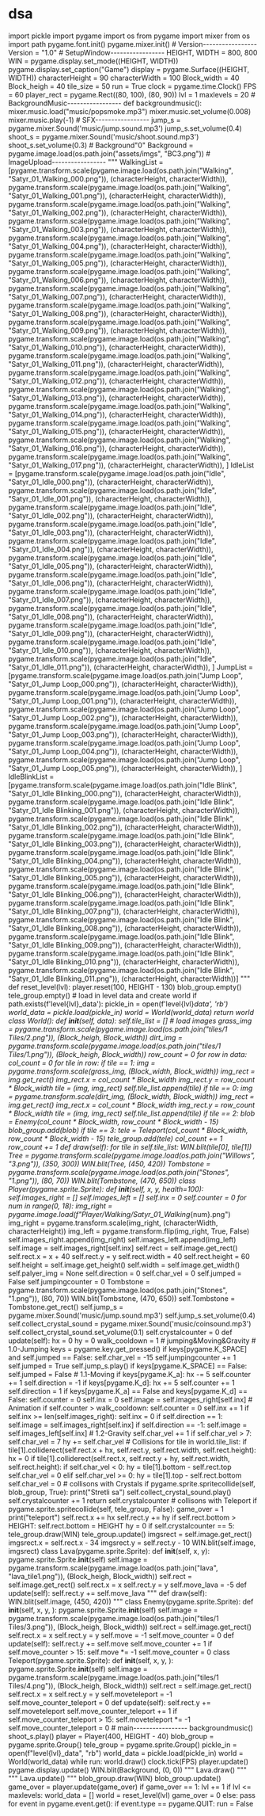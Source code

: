 # dsa
import pickle import pygame import os from pygame import mixer from os import path  pygame.font.init() pygame.mixer.init()  # Version----------------- Version = "1.0"  # SetupWindow----------------- HEIGHT, WIDTH = 800, 800 WIN = pygame.display.set_mode((HEIGHT, WIDTH)) pygame.display.set_caption("Game") display = pygame.Surface((HEIGHT, WIDTH)) characterHeight = 90 characterWidth = 100 Block_width = 40 Block_heigh = 40 tile_size = 50 run = True clock = pygame.time.Clock() FPS = 60 player_rect = pygame.Rect((80, 100), (80, 90))   lvl = 1 maxlevels = 20    # BackgroundMusic----------------- def backgroundmusic():     mixer.music.load("music/popsmoke.mp3")     mixer.music.set_volume(0.008)     mixer.music.play(-1)   # SFX-----------------  jump_s = pygame.mixer.Sound('music/jump.sound.mp3') jump_s.set_volume(0.4) shoot_s = pygame.mixer.Sound('music/shoot.sound.mp3') shoot_s.set_volume(0.3)  # Background"0" Background = pygame.image.load(os.path.join("assets/imgs", "BC3.png"))  # ImageUpload----------------- """ WalkingList = [pygame.transform.scale(pygame.image.load(os.path.join("Walking", "Satyr_01_Walking_000.png")), (characterHeight, characterWidth)), pygame.transform.scale(pygame.image.load(os.path.join("Walking", "Satyr_01_Walking_001.png")), (characterHeight, characterWidth)), pygame.transform.scale(pygame.image.load(os.path.join("Walking", "Satyr_01_Walking_002.png")), (characterHeight, characterWidth)), pygame.transform.scale(pygame.image.load(os.path.join("Walking", "Satyr_01_Walking_003.png")), (characterHeight, characterWidth)), pygame.transform.scale(pygame.image.load(os.path.join("Walking", "Satyr_01_Walking_004.png")), (characterHeight, characterWidth)), pygame.transform.scale(pygame.image.load(os.path.join("Walking", "Satyr_01_Walking_005.png")), (characterHeight, characterWidth)),                pygame.transform.scale(pygame.image.load(os.path.join("Walking", "Satyr_01_Walking_006.png")), (characterHeight, characterWidth)), pygame.transform.scale(pygame.image.load(os.path.join("Walking", "Satyr_01_Walking_007.png")), (characterHeight, characterWidth)), pygame.transform.scale(pygame.image.load(os.path.join("Walking", "Satyr_01_Walking_008.png")), (characterHeight, characterWidth)), pygame.transform.scale(pygame.image.load(os.path.join("Walking", "Satyr_01_Walking_009.png")), (characterHeight, characterWidth)), pygame.transform.scale(pygame.image.load(os.path.join("Walking", "Satyr_01_Walking_010.png")), (characterHeight, characterWidth)), pygame.transform.scale(pygame.image.load(os.path.join("Walking", "Satyr_01_Walking_011.png")), (characterHeight, characterWidth)),                pygame.transform.scale(pygame.image.load(os.path.join("Walking", "Satyr_01_Walking_012.png")), (characterHeight, characterWidth)), pygame.transform.scale(pygame.image.load(os.path.join("Walking", "Satyr_01_Walking_013.png")), (characterHeight, characterWidth)), pygame.transform.scale(pygame.image.load(os.path.join("Walking", "Satyr_01_Walking_014.png")), (characterHeight, characterWidth)), pygame.transform.scale(pygame.image.load(os.path.join("Walking", "Satyr_01_Walking_015.png")), (characterHeight, characterWidth)), pygame.transform.scale(pygame.image.load(os.path.join("Walking", "Satyr_01_Walking_016.png")), (characterHeight, characterWidth)), pygame.transform.scale(pygame.image.load(os.path.join("Walking", "Satyr_01_Walking_017.png")), (characterHeight, characterWidth)),                  ] IdleList = [pygame.transform.scale(pygame.image.load(os.path.join("Idle", "Satyr_01_Idle_000.png")), (characterHeight, characterWidth)), pygame.transform.scale(pygame.image.load(os.path.join("Idle", "Satyr_01_Idle_001.png")), (characterHeight, characterWidth)), pygame.transform.scale(pygame.image.load(os.path.join("Idle", "Satyr_01_Idle_002.png")), (characterHeight, characterWidth)), pygame.transform.scale(pygame.image.load(os.path.join("Idle", "Satyr_01_Idle_003.png")), (characterHeight, characterWidth)), pygame.transform.scale(pygame.image.load(os.path.join("Idle", "Satyr_01_Idle_004.png")), (characterHeight, characterWidth)), pygame.transform.scale(pygame.image.load(os.path.join("Idle", "Satyr_01_Idle_005.png")), (characterHeight, characterWidth)), pygame.transform.scale(pygame.image.load(os.path.join("Idle", "Satyr_01_Idle_006.png")), (characterHeight, characterWidth)),             pygame.transform.scale(pygame.image.load(os.path.join("Idle", "Satyr_01_Idle_007.png")), (characterHeight, characterWidth)), pygame.transform.scale(pygame.image.load(os.path.join("Idle", "Satyr_01_Idle_008.png")), (characterHeight, characterWidth)), pygame.transform.scale(pygame.image.load(os.path.join("Idle", "Satyr_01_Idle_009.png")), (characterHeight, characterWidth)), pygame.transform.scale(pygame.image.load(os.path.join("Idle", "Satyr_01_Idle_010.png")), (characterHeight, characterWidth)), pygame.transform.scale(pygame.image.load(os.path.join("Idle", "Satyr_01_Idle_011.png")), (characterHeight, characterWidth)),                      ] JumpList = [pygame.transform.scale(pygame.image.load(os.path.join("Jump Loop", "Satyr_01_Jump Loop_000.png")), (characterHeight, characterWidth)), pygame.transform.scale(pygame.image.load(os.path.join("Jump Loop", "Satyr_01_Jump Loop_001.png")), (characterHeight, characterWidth)), pygame.transform.scale(pygame.image.load(os.path.join("Jump Loop", "Satyr_01_Jump Loop_002.png")), (characterHeight, characterWidth)), pygame.transform.scale(pygame.image.load(os.path.join("Jump Loop", "Satyr_01_Jump Loop_003.png")), (characterHeight, characterWidth)), pygame.transform.scale(pygame.image.load(os.path.join("Jump Loop", "Satyr_01_Jump Loop_004.png")), (characterHeight, characterWidth)), pygame.transform.scale(pygame.image.load(os.path.join("Jump Loop", "Satyr_01_Jump Loop_005.png")), (characterHeight, characterWidth)),  ]          IdleBlinkList = [pygame.transform.scale(pygame.image.load(os.path.join("Idle Blink", "Satyr_01_Idle Blinking_000.png")), (characterHeight, characterWidth)), pygame.transform.scale(pygame.image.load(os.path.join("Idle Blink", "Satyr_01_Idle Blinking_001.png")), (characterHeight, characterWidth)), pygame.transform.scale(pygame.image.load(os.path.join("Idle Blink", "Satyr_01_Idle Blinking_002.png")), (characterHeight, characterWidth)), pygame.transform.scale(pygame.image.load(os.path.join("Idle Blink", "Satyr_01_Idle Blinking_003.png")), (characterHeight, characterWidth)), pygame.transform.scale(pygame.image.load(os.path.join("Idle Blink", "Satyr_01_Idle Blinking_004.png")), (characterHeight, characterWidth)), pygame.transform.scale(pygame.image.load(os.path.join("Idle Blink", "Satyr_01_Idle Blinking_005.png")), (characterHeight, characterWidth)), pygame.transform.scale(pygame.image.load(os.path.join("Idle Blink", "Satyr_01_Idle Blinking_006.png")), (characterHeight, characterWidth)), pygame.transform.scale(pygame.image.load(os.path.join("Idle Blink", "Satyr_01_Idle Blinking_007.png")), (characterHeight, characterWidth)), pygame.transform.scale(pygame.image.load(os.path.join("Idle Blink", "Satyr_01_Idle Blinking_008.png")), (characterHeight, characterWidth)), pygame.transform.scale(pygame.image.load(os.path.join("Idle Blink", "Satyr_01_Idle Blinking_009.png")), (characterHeight, characterWidth)), pygame.transform.scale(pygame.image.load(os.path.join("Idle Blink", "Satyr_01_Idle Blinking_010.png")), (characterHeight, characterWidth)), pygame.transform.scale(pygame.image.load(os.path.join("Idle Blink", "Satyr_01_Idle Blinking_011.png")), (characterHeight, characterWidth))]     """   def reset_level(lvl):     player.reset(100, HEIGHT - 130)     blob_group.empty()     tele_group.empty()       # load in level data and create world     if path.exists(f'level{lvl}_data'):         pickle_in = open(f'level{lvl}_data', 'rb')         world_data = pickle.load(pickle_in)     world = World(world_data)      return world   class World():     def __init__(self, data):         self.tile_list = []          # load images         grass_img = pygame.transform.scale(pygame.image.load(os.path.join("tiles/1 Tiles/2.png")),                                            (Block_heigh, Block_width))         dirt_img = pygame.transform.scale(pygame.image.load(os.path.join("tiles/1 Tiles/1.png")),                                           (Block_heigh, Block_width))          row_count = 0         for row in data:             col_count = 0             for tile in row:                  if tile == 1:                     img = pygame.transform.scale(grass_img, (Block_width, Block_width))                     img_rect = img.get_rect()                     img_rect.x = col_count * Block_width                     img_rect.y = row_count * Block_width                     tile = (img, img_rect)                     self.tile_list.append(tile)                 if tile == 0:                     img = pygame.transform.scale(dirt_img, (Block_width, Block_width))                     img_rect = img.get_rect()                     img_rect.x = col_count * Block_width                     img_rect.y = row_count * Block_width                     tile = (img, img_rect)                     self.tile_list.append(tile)                  if tile == 2:                     blob = Enemy(col_count * Block_width, row_count * Block_width - 15)                     blob_group.add(blob)                  if tile == 3:                     tele = Teleport(col_count * Block_width, row_count * Block_width - 15)                     tele_group.add(tele)                 col_count += 1             row_count += 1      def draw(self):         for tile in self.tile_list:             WIN.blit(tile[0], tile[1])          Tree = pygame.transform.scale(pygame.image.load(os.path.join("Willows", "3.png")), (350, 300))         WIN.blit(Tree, (450, 420))         Tombstone = pygame.transform.scale(pygame.image.load(os.path.join("Stones", "1.png")), (80, 70))         WIN.blit(Tombstone, (470, 650))   class Player(pygame.sprite.Sprite):     def __init__(self, x, y, health=100):         self.images_right = []         self.images_left = []         self.inx = 0         self.counter = 0         for num in range(0, 18):             img_right = pygame.image.load(f"Player/Walking/Satyr_01_Walking_{num}.png")             img_right = pygame.transform.scale(img_right, (characterWidth, characterHeight))             img_left = pygame.transform.flip(img_right, True, False)             self.images_right.append(img_right)             self.images_left.append(img_left)         self.image = self.images_right[self.inx]         self.rect = self.image.get_rect()         self.rect.x = x + 40         self.rect.y = y         self.rect.width = 40         self.rect.height = 60         self.height = self.image.get_height()         self.width = self.image.get_width()         self.palyer_img = None         self.direction = 0         self.char_vel = 0         self.jumped = False         self.jumpingcounter = 0         Tombstone = pygame.transform.scale(pygame.image.load(os.path.join("Stones", "1.png")), (80, 70))         WIN.blit(Tombstone, (470, 650))         self.Tombstone = Tombstone.get_rect()         self.jump_s = pygame.mixer.Sound('music/jump.sound.mp3')         self.jump_s.set_volume(0.4)         self.collect_crystal_sound = pygame.mixer.Sound('music/coinsound.mp3')         self.collect_crystal_sound.set_volume(0.1)         self.crystalcounter = 0       def update(self):          hx = 0         hy = 0         walk_cooldown = 1          # jumping&amp;Moving&amp;Gravity          # 1.0-Jumping         keys = pygame.key.get_pressed()         if keys[pygame.K_SPACE] and self.jumped == False:             self.char_vel = -15             self.jumpingcounter += 1             self.jumped = True             self.jump_s.play()          if keys[pygame.K_SPACE] == False:             self.jumped = False          # 1.1-Moving         if keys[pygame.K_a]:             hx -= 5             self.counter += 1             self.direction = -1         if keys[pygame.K_d]:             hx += 5             self.counter += 1             self.direction = 1         if keys[pygame.K_a] == False and keys[pygame.K_d] == False:             self.counter = 0             self.inx = 0             self.image = self.images_right[self.inx]          # Animation          if self.counter > walk_cooldown:             self.counter = 0             self.inx += 1             if self.inx >= len(self.images_right):                 self.inx = 0             if self.direction == 1:                 self.image = self.images_right[self.inx]             if self.direction == -1:                 self.image = self.images_left[self.inx]          # 1.2-Gravity         self.char_vel += 1         if self.char_vel > 7:             self.char_vel = 7         hy += self.char_vel          # Collisions         for tile in world.tile_list:             if tile[1].colliderect(self.rect.x + hx, self.rect.y, self.rect.width, self.rect.height):                 hx = 0              if tile[1].colliderect(self.rect.x, self.rect.y + hy, self.rect.width, self.rect.height):                 if self.char_vel &lt; 0:                     hy = tile[1].bottom - self.rect.top                     self.char_vel = 0                 elif self.char_vel >= 0:                     hy = tile[1].top - self.rect.bottom                     self.char_vel = 0          # collisons with Crystals         if pygame.sprite.spritecollide(self, blob_group, True):             print("Stretli sa")             self.collect_crystal_sound.play()             self.crystalcounter += 1             return self.crystalcounter          # collisons with Teleport         if pygame.sprite.spritecollide(self, tele_group, False):             game_over = 1             print("teleport")           self.rect.x += hx         self.rect.y += hy          if self.rect.bottom > HEIGHT:             self.rect.bottom = HEIGHT             hy = 0          if self.crystalcounter == 5:             tele_group.draw(WIN)             tele_group.update()          imgsrect = self.image.get_rect()          imgsrect.x = self.rect.x - 34         imgsrect.y = self.rect.y - 10          WIN.blit(self.image, imgsrect)   class Lava(pygame.sprite.Sprite):     def __init__(self, x, y):         pygame.sprite.Sprite.__init__(self)         self.image = pygame.transform.scale(pygame.image.load(os.path.join("lava", "lava_tile1.png")),                                             (Block_heigh, Block_width))         self.rect = self.image.get_rect()         self.rect.x = x         self.rect.y = y         self.move_lava = -5      def update(self):         self.rect.y += self.move_lava   """     def draw(self):         WIN.blit(self.image, (450, 420))  """   class Enemy(pygame.sprite.Sprite):     def __init__(self, x, y, ):         pygame.sprite.Sprite.__init__(self)         self.image = pygame.transform.scale(pygame.image.load(os.path.join("tiles/1 Tiles/3.png")),                                             (Block_heigh, Block_width))         self.rect = self.image.get_rect()         self.rect.x = x         self.rect.y = y         self.move = -1         self.move_counter = 0      def update(self):         self.rect.y += self.move         self.move_counter += 1         if self.move_counter > 15:             self.move *= -1             self.move_counter = 0      class Teleport(pygame.sprite.Sprite):     def __init__(self, x, y, ):         pygame.sprite.Sprite.__init__(self)         self.image = pygame.transform.scale(pygame.image.load(os.path.join("tiles/1 Tiles/4.png")),                                             (Block_heigh, Block_width))         self.rect = self.image.get_rect()         self.rect.x = x         self.rect.y = y         self.moveteleport = -1         self.move_counter_teleport = 0      def update(self):         self.rect.y += self.moveteleport         self.move_counter_teleport += 1         if self.move_counter_teleport > 15:             self.moveteleport *= -1             self.move_counter_teleport = 0    # main-----------------   backgroundmusic() shoot_s.play()  player = Player(400, HEIGHT - 40)  blob_group = pygame.sprite.Group() tele_group = pygame.sprite.Group()  pickle_in = open(f"level{lvl}_data", "rb") world_data = pickle.load(pickle_in) world = World(world_data)  while run:     world.draw()     clock.tick(FPS)     player.update()     pygame.display.update()     WIN.blit(Background, (0, 0))     """     Lava.draw()     """     """     Lava.update()     """     blob_group.draw(WIN)     blob_group.update()      game_over = player.update(game_over)     if game_over == 1:         lvl += 1         if lvl &lt;= maxlevels:             world_data = []             world = reset_level(lvl)             game_over = 0         else:             pass      for event in pygame.event.get():         if event.type == pygame.QUIT:             run = False

